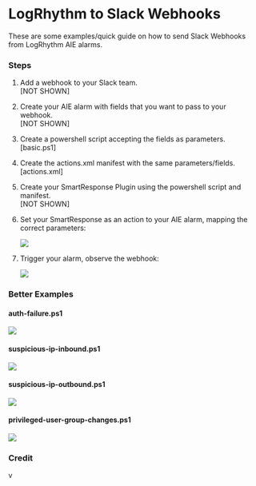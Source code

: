# LogRhythm to Slack Webhooks
These are some examples/quick guide on how to send Slack Webhooks from LogRhythm AIE alarms.

### Steps
1. Add a webhook to your Slack team.  
[NOT SHOWN]
2. Create your AIE alarm with fields that you want to pass to your webhook.  
[NOT SHOWN]
3. Create a powershell script accepting the fields as parameters.  
[basic.ps1]
4. Create the actions.xml manifest with the same parameters/fields.  
[actions.xml]
5. Create your SmartResponse Plugin using the powershell script and manifest.  
[NOT SHOWN]
6. Set your SmartResponse as an action to your AIE alarm, mapping the correct parameters:  

	![](http://i.imgur.com/04swGjG.png)

7. Trigger your alarm, observe the webhook:  

	![](http://i.imgur.com/OAlGKxa.png)

### Better Examples
#### auth-failure.ps1  
![](http://i.imgur.com/rzeKFqA.png)
  
#### suspicious-ip-inbound.ps1  

![](http://i.imgur.com/z2ZHs8o.png)

#### suspicious-ip-outbound.ps1  

![](http://i.imgur.com/gsZt3ao.png)

#### privileged-user-group-changes.ps1

![](http://i.imgur.com/GAeGh0p.png)
  
### Credit
v